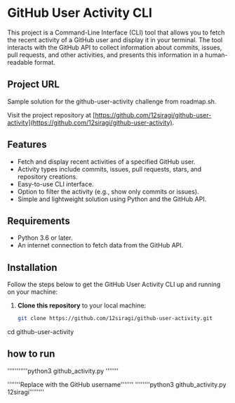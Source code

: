 # GitHub User Activity CLI

This project is a Command-Line Interface (CLI) tool that allows you to fetch the recent activity of a GitHub user and display it in your terminal. The tool interacts with the GitHub API to collect information about commits, issues, pull requests, and other activities, and presents this information in a human-readable format.

## Project URL
Sample solution for the github-user-activity challenge from roadmap.sh.


Visit the project repository at [https://github.com/12siragi/github-user-activity](https://github.com/12siragi/github-user-activity).

## Features

- Fetch and display recent activities of a specified GitHub user.
- Activity types include commits, issues, pull requests, stars, and repository creations.
- Easy-to-use CLI interface.
- Option to filter the activity (e.g., show only commits or issues).
- Simple and lightweight solution using Python and the GitHub API.

## Requirements

- Python 3.6 or later.
- An internet connection to fetch data from the GitHub API.

## Installation

Follow the steps below to get the GitHub User Activity CLI up and running on your machine:

1. **Clone this repository** to your local machine:

   ```bash
   git clone https://github.com/12siragi/github-user-activity.git
  cd github-user-activity

## how to run 
   '''''''''''python3 github_activity.py <username>'''''''

'''''''Replace <username> with the GitHub username'''''''
''''''''python3 github_activity.py 12siragi''''''''
